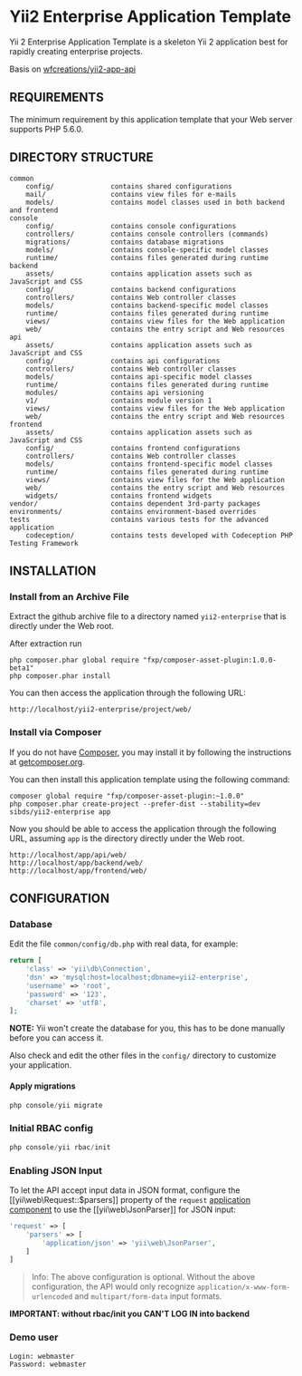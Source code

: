 Yii2 Enterprise Application Template
====================================

Yii 2 Enterprise Application Template is a skeleton Yii 2 application best for rapidly creating enterprise projects.

Basis on [wfcreations/yii2-app-api](https://github.com/wfcreations/yii2-app-api)

REQUIREMENTS
------------

The minimum requirement by this application template that your Web server supports PHP 5.6.0.

DIRECTORY STRUCTURE
-------------------

```
common
    config/              contains shared configurations
    mail/                contains view files for e-mails
    models/              contains model classes used in both backend and frontend
console
    config/              contains console configurations
    controllers/         contains console controllers (commands)
    migrations/          contains database migrations
    models/              contains console-specific model classes
    runtime/             contains files generated during runtime
backend
    assets/              contains application assets such as JavaScript and CSS
    config/              contains backend configurations
    controllers/         contains Web controller classes
    models/              contains backend-specific model classes
    runtime/             contains files generated during runtime
    views/               contains view files for the Web application
    web/                 contains the entry script and Web resources
api
    assets/              contains application assets such as JavaScript and CSS
    config/              contains api configurations
    controllers/         contains Web controller classes
    models/              contains api-specific model classes
    runtime/             contains files generated during runtime
    modules/             contains api versioning
    v1/                  contains module version 1
    views/               contains view files for the Web application
    web/                 contains the entry script and Web resources
frontend
    assets/              contains application assets such as JavaScript and CSS
    config/              contains frontend configurations
    controllers/         contains Web controller classes
    models/              contains frontend-specific model classes
    runtime/             contains files generated during runtime
    views/               contains view files for the Web application
    web/                 contains the entry script and Web resources
    widgets/             contains frontend widgets
vendor/                  contains dependent 3rd-party packages
environments/            contains environment-based overrides
tests                    contains various tests for the advanced application
    codeception/         contains tests developed with Codeception PHP Testing Framework
```

INSTALLATION
------------

### Install from an Archive File

Extract the github archive file to a directory named `yii2-enterprise` that is directly under the Web root.

After extraction run
```
php composer.phar global require "fxp/composer-asset-plugin:1.0.0-beta1"
php composer.phar install
```

You can then access the application through the following URL:

~~~
http://localhost/yii2-enterprise/project/web/
~~~


### Install via Composer

If you do not have [Composer](http://getcomposer.org/), you may install it by following the instructions
at [getcomposer.org](http://getcomposer.org/doc/00-intro.md#installation-nix).

You can then install this application template using the following command:

~~~
composer global require "fxp/composer-asset-plugin:~1.0.0"
php composer.phar create-project --prefer-dist --stability=dev sibds/yii2-enterprise app
~~~

Now you should be able to access the application through the following URL, assuming `app` is the directory
directly under the Web root.

~~~
http://localhost/app/api/web/
http://localhost/app/backend/web/
http://localhost/app/frontend/web/
~~~

CONFIGURATION
-------------

### Database

Edit the file `common/config/db.php` with real data, for example:

```php
return [
    'class' => 'yii\db\Connection',
    'dsn' => 'mysql:host=localhost;dbname=yii2-enterprise',
    'username' => 'root',
    'password' => '123',
    'charset' => 'utf8',
];
```
**NOTE:** Yii won't create the database for you, this has to be done manually before you can access it.

Also check and edit the other files in the `config/` directory to customize your application.

#### Apply migrations

```php
php console/yii migrate
```

### Initial RBAC config

```php
php console/yii rbac/init
```

### Enabling JSON Input

To let the API accept input data in JSON format, configure the [[yii\web\Request::$parsers]] property of
the `request` [application component](http://www.yiiframework.com/doc-2.0/guide-structure-application-components.html)
to use the [[yii\web\JsonParser]] for JSON input:

```php
'request' => [
    'parsers' => [
        'application/json' => 'yii\web\JsonParser',
    ]
]
```

> Info: The above configuration is optional. Without the above configuration, the API would only recognize 
  `application/x-www-form-urlencoded` and `multipart/form-data` input formats.
  
**IMPORTANT: without rbac/init you CAN'T LOG IN into backend**
### Demo user
~~~
Login: webmaster
Password: webmaster
~~~

